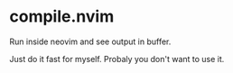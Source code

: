 # compile.nvim
Run inside neovim and see output in buffer.

Just do it fast for myself.
Probaly you don't want to use it.
